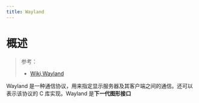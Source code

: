 ```yaml
---
title: Wayland
---
```


# 概述

> 参考：
> - [Wiki,Wayland](<https://en.wikipedia.org/wiki/Wayland_(display_server_protocol)>)

Wayland 是一种通信协议，用来指定显示服务器及其客户端之间的通信。还可以表示该协议的 C 库实现。Wayland 是**下一代图形接口**

